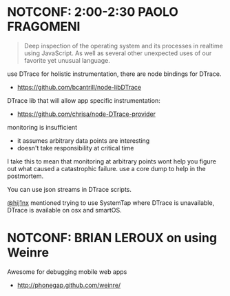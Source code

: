 # NOTCONF: 2:00-2:30  PAOLO FRAGOMENI

> Deep inspection of the operating system and its processes in realtime using JavaScript. As well as several other unexpected uses of our favorite yet unusual language.

use DTrace for holistic instrumentation, there are node bindings for DTrace.

* https://github.com/bcantrill/node-libDTrace

DTrace lib that will allow app specific instrumentation:

* https://github.com/chrisa/node-DTrace-provider

monitoring is insufficient

* it assumes arbitrary data points are interesting
* doesn't take responsibility at critical time

I take this to mean that monitoring at arbitrary points wont help you figure out what caused a catastrophic failure. use a core dump to help in the postmortem.

You can use json streams in DTrace scripts.

[@hij1nx][hij1nx] mentioned trying to use SystemTap where DTrace is unavailable, DTrace is available on osx and smartOS.

# NOTCONF: BRIAN LEROUX on using Weinre

Awesome for debugging mobile web apps

* http://phonegap.github.com/weinre/


[hij1nx]: https://twitter.com/#!/Hij1nx
[dtrace]: http://dtrace.org/blogs/
[systemtap]: http://en.wikipedia.org/wiki/SystemTap
